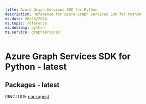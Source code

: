 ```yaml
---
title: Azure Graph Services SDK for Python
description: Reference for Azure Graph Services SDK for Python
ms.date: 08/28/2024
ms.topic: reference
ms.devlang: python
ms.service: graphservices
---
```

# Azure Graph Services SDK for Python - latest
## Packages - latest
[!INCLUDE [packages](graph-services-index.md)]